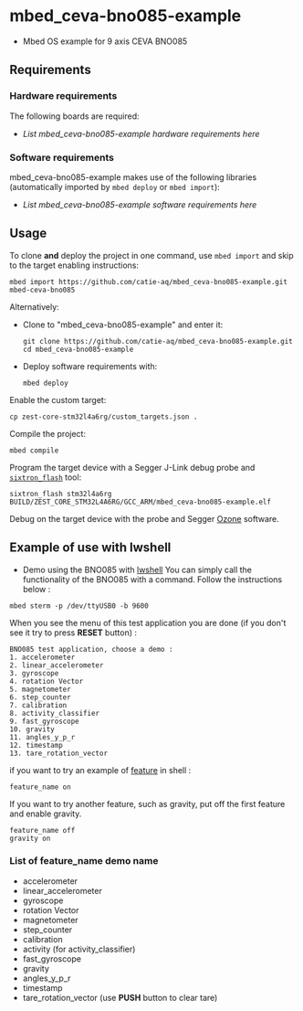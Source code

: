 # mbed_ceva-bno085-example
- Mbed OS example for 9 axis CEVA BNO085
## Requirements
### Hardware requirements
The following boards are required:
- *List mbed_ceva-bno085-example hardware requirements here*

### Software requirements
mbed_ceva-bno085-example makes use of the following libraries (automatically
imported by `mbed deploy` or `mbed import`):
- *List mbed_ceva-bno085-example software requirements here*

## Usage
To clone **and** deploy the project in one command, use `mbed import` and skip to the
target enabling instructions:
```shell
mbed import https://github.com/catie-aq/mbed_ceva-bno085-example.git
mbed-ceva-bno085
```

Alternatively:

- Clone to "mbed_ceva-bno085-example" and enter it:
  ```shell
  git clone https://github.com/catie-aq/mbed_ceva-bno085-example.git
  cd mbed_ceva-bno085-example
  ```

- Deploy software requirements with:
  ```shell
  mbed deploy
  ```

Enable the custom target:
```shell
cp zest-core-stm32l4a6rg/custom_targets.json .
```

Compile the project:
```shell
mbed compile
```

Program the target device with a Segger J-Link debug probe and
[`sixtron_flash`](https://github.com/catie-aq/6tron_flash) tool:
```shell
sixtron_flash stm32l4a6rg BUILD/ZEST_CORE_STM32L4A6RG/GCC_ARM/mbed_ceva-bno085-example.elf
```

Debug on the target device with the probe and Segger
[Ozone](https://www.segger.com/products/development-tools/ozone-j-link-debugger)
software.
## Example of use with lwshell
- Demo using the BNO085 with [lwshell](https://github.com/MaJerle/lwshell) You can simply call the functionality of the BNO085 with a command. Follow the instructions below :
```
mbed sterm -p /dev/ttyUSB0 -b 9600
```
When you see the menu of this test application you are done (if you don't see it try to press **RESET** button) : 
```
BNO085 test application, choose a demo :
1. accelerometer
2. linear_accelerometer
3. gyroscope
4. rotation Vector
5. magnetometer
6. step_counter
7. calibration
8. activity_classifier
9. fast_gyroscope
10. gravity
11. angles_y_p_r
12. timestamp
13. tare_rotation_vector
```
if you want to try an example of [feature](#list-of-feature_name-demo-name) in shell :
```
feature_name on
``` 
If you want to try another feature, such as gravity, put off the first feature and enable gravity.

```
feature_name off
gravity on
```
### List of feature_name demo name
- accelerometer
- linear_accelerometer
- gyroscope
- rotation Vector
- magnetometer
- step_counter
- calibration
- activity (for activity_classifier)
- fast_gyroscope
- gravity
- angles_y_p_r
- timestamp
- tare_rotation_vector (use **PUSH** button to clear tare)
